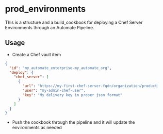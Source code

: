 # prod_environments

This is a structure and a build_cookbook for deploying a Chef Server Environments through an Automate Pipeline.

## Usage
   - Create a Chef vault item 
   ```json
   {
     "id": "my_automate_enterprise-my_automate_org",
     "deploy": {
       "chef_server": [
         {
           "url": "https://my-first-chef-server-fqdn/organization/production",
           "user": "my-admin-chef-user",
           "key": "My delivery key in proper json format"
         }
       ]
     }
   }
   ```
   - Push the cookbook through the pipeline and it will update the environments as needed
